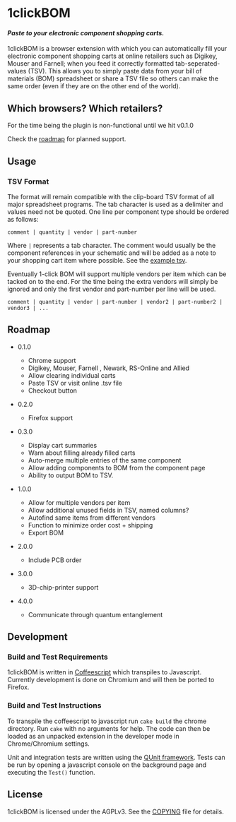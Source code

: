 # 1clickBOM #
#### _Paste to your electronic component shopping carts._ ####
1clickBOM is a browser extension with which you can automatically fill your electronic component shopping carts at online retailers such as Digikey, Mouser and Farnell; when you feed it correctly formatted tab-seperated-values (TSV). This allows you to simply paste data from your bill of materials (BOM) spreadsheet or share a TSV file so others can make the same order (even if they are on the other end of the world).

## Which browsers? Which retailers? ##

For the time being the plugin is non-functional until we hit v0.1.0

Check the [roadmap][1] for planned support.

## Usage ##

### TSV Format ###
The format will remain compatible with the clip-board TSV format of all major spreadsheet programs. The tab character is used as a delimiter and values need not be quoted. One line per component type should be ordered as follows:

    comment | quantity | vendor | part-number

Where ` | ` represents a tab character. The comment would usually be the component references in your schematic and will be added as a note to your shopping cart item where possible.
See the [example tsv][2].

Eventually 1-click BOM will support multiple vendors per item which can be tacked on to the end. For the time being the extra vendors will simply be ignored and only the first vendor and part-number per line will be used.

    comment | quantity | vendor | part-number | vendor2 | part-number2 | vendor3 | ...
    
## Roadmap ##

* 0.1.0
    * Chrome support
    * Digikey, Mouser, Farnell , Newark, RS-Online and Allied
    * Allow clearing individual carts
    * Paste TSV or visit online .tsv file
    * Checkout button

* 0.2.0
    * Firefox support

* 0.3.0
    * Display cart summaries
    * Warn about filling already filled carts
    * Auto-merge multiple entries of the same component
    * Allow adding components to BOM from the component page
    * Ability to output BOM to TSV.

* 1.0.0
    * Allow for multiple vendors per item
    * Allow additional unused fields in TSV, named columns?
    * Autofind same items from different vendors
    * Function to minimize order cost + shipping
    * Export BOM

* 2.0.0 
    * Include PCB order

* 3.0.0 
    * 3D-chip-printer support

* 4.0.0
    * Communicate through quantum entanglement

## Development ##

### Build and Test Requirements ###

1clickBOM is written in [Coffeescript][4] which transpiles to Javascript. Currently development is done on Chromium and will then be ported to Firefox. 

### Build and Test Instructions ###

To transpile the coffeescript to javascript run `cake build` the chrome directory. Run `cake` with no arguments for help. The code can then be loaded as an unpacked extension in the developer mode in Chrome/Chromium settings.

Unit and integration tests are written using the [QUnit framework][5]. Tests can be run by opening a javascript console on the background page and executing the `Test()` function.
 
## License ##

1clickBOM is licensed under the AGPLv3. See the [COPYING][6] file for details.

[1]:#roadmap
[2]:chrome/data/example.tsv
[3]:chrome/html/test.html
[4]:http://coffeescript.org
[5]:https://qunitjs.com/
[6]:COPYING

